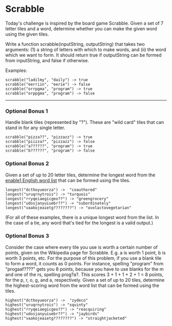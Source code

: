 # Scrabble

Today's challenge is inspired by the board game Scrabble. Given a set of 7 letter tiles and a word, determine whether you can make the given word using the given tiles.

Write a function scrabble(inputString, outputString) that takes two arguments: (1) a string of letters with which to make words, and (ii) the word which we want to form. It should return true if outputString can be formed from inputString, and false if otherwise.

Examples:

```
scrabble("ladilmy", "daily") -> true
scrabble("eerriin", "eerie") -> false
scrabble("orrpgma", "program") -> true
scrabble("orppgma", "program") -> false
```
---

### Optional Bonus 1

Handle blank tiles (represented by "?"). These are "wild card" tiles that can stand in for any single letter.

```
scrabble("pizza??", "pizzazz") -> true
scrabble("piizza?", "pizzazz") -> false
scrabble("a??????", "program") -> true
scrabble("b??????", "program") -> false
```

### Optional Bonus 2

Given a set of up to 20 letter tiles, determine the longest word from the [enable1 English word list](https://storage.googleapis.com/google-code-archive-downloads/v2/code.google.com/dotnetperls-controls/enable1.txt) that can be formed using the tiles.
```
longest("dcthoyueorza") ->  "coauthored"
longest("uruqrnytrois") -> "turquois"
longest("rryqeiaegicgeo??") -> "greengrocery"
longest("udosjanyuiuebr??") -> "subordinately"
longest("vaakojeaietg????????") -> "ovolactovegetarian"
```
(For all of these examples, there is a unique longest word from the list. In the case of a tie, any word that's tied for the longest is a valid output.)

### Optional Bonus 3

Consider the case where every tile you use is worth a certain number of points, given on the Wikipedia page for Scrabble. E.g. a is worth 1 point, b is worth 3 points, etc.
For the purpose of this problem, if you use a blank tile to form a word, it counts as 0 points. For instance, spelling "program" from "progaaf????" gets you 8 points, because you have to use blanks for the m and one of the rs, spelling prog?a?. This scores 3 + 1 + 1 + 2 + 1 = 8 points, for the p, r, o, g, and a, respectively.
Given a set of up to 20 tiles, determine the highest-scoring word from the word list that can be formed using the tiles.

```
highest("dcthoyueorza") ->  "zydeco"
highest("uruqrnytrois") -> "squinty"
highest("rryqeiaegicgeo??") -> "reacquiring"
highest("udosjanyuiuebr??") -> "jaybirds"
highest("vaakojeaietg????????") -> "straightjacketed"
```
